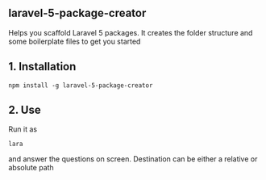 ## laravel-5-package-creator

Helps you scaffold Laravel 5 packages. It creates
the folder structure and some boilerplate files to get
you started

## 1. Installation

````
npm install -g laravel-5-package-creator
````

## 2. Use

Run it as
```
lara
```

and answer the questions on screen. Destination can
be either a relative or absolute path
